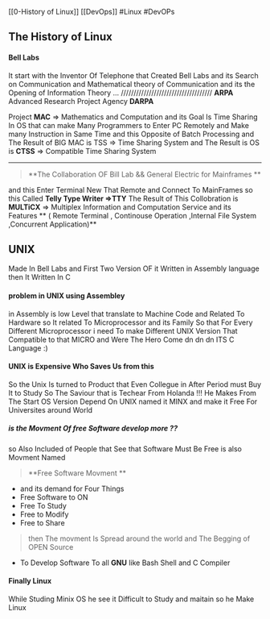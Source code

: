 [[0-History of Linux]]
[[DevOps]]
#Linux
#DevOPs

## The History of Linux 

#### Bell Labs
It start  with the Inventor Of Telephone that Created Bell Labs and its Search on Communication and Mathematical theory of Communication and its the Opening of Information Theory ...
////////////////////////////////////
**ARPA** Advanced Research Project Agency 
**DARPA**

Project **MAC** => Mathematics and Computation and its Goal Is Time Sharing In OS that can make Many Programmers to Enter PC Remotely and Make many Instruction in Same Time  and this Opposite of Batch  Processing
and The Result of BIG MAC is TSS => Time Sharing System and The Result is OS is **CTSS** => Compatible Time Sharing System

---
> **The Collaboration OF Bill Lab && General Electric for Mainframes **

and this Enter Terminal New That Remote and Connect  To MainFrames so this 
Called **Telly Type Writer =>TTY**
The Result of This Collobration is **MULTiCX** => Multiplex Information and Computation Service and its  Features ** ( Remote Terminal , Continouse Operation ,Internal File System ,Concurrent Application)**

## UNIX 
Made In Bell Labs and First Two Version OF it Written in Assembly language then It Written In C

#### problem in UNIX using Assembley 
in Assembly is low Level that translate to Machine Code and Related To Hardware so It related To Microprocessor and its Family 
So that For Every Different  Microprocessor i need To make Different UNIX Version That Compatible to that MICRO and Were The Hero Come dn dn dn ITS C Language  :)


#### UNIX is Expensive Who Saves Us from this 
So the Unix Is turned to Product that Even Collegue in After Period must Buy It to Study So 
The Saviour that is Techear From Holanda !!! He Makes From The Start OS Version Depend On UNIX named it MINX and make it Free For Universites around World 
##### is the Movment Of free Software develop more ??
so Also Included of People that See that Software Must Be Free is also Movment Named
> **Free Software Movment **
- and its demand for Four Things 
- Free Software to ON 
- Free To Study 
- Free to Modify 
- Free to Share
> then The movment Is Spread around the world and The Begging of OPEN Source 
- To Develop Software To all **GNU** like Bash Shell and C Compiler

#### Finally Linux 
While Studing  Minix OS he see it Difficult to Study and maitain so he Make Linux 